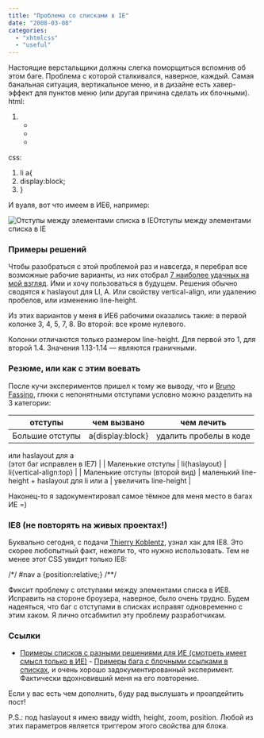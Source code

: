 ```yaml
---
title: "Проблема со списками в IE"
date: "2008-03-08"
categories: 
  - "xhtmlcss"
  - "useful"
---
```


Настоящие верстальщики должны слегка поморщиться вспомнив об этом баге. Проблема с которой сталкивался, наверное, каждый. Самая банальная ситуация, вертикальное меню, и в дизайне есть хавер-эффект для пунктов меню (или другая причина сделать их блочными). html:

1. <ul>
2. <li><a href="#"></a></li>
3. </ul>

css:

1. li a{
2. display:block;
3. }

И вуаля, вот что имеем в ИЕ6, например:

![Отступы между элементами списка в IE](http://cssing.org.ua/examples/ul/ul.png)Отступы между элементами списка в IE

### Примеры решений

Чтобы разобраться с этой проблемой раз и навсегда, я перебрал все возможные рабочие варианты, из них отобрал [7 наиболее удачных на мой взгляд](http://cssing.org.ua/examples/ul/ul.html). Ими и хочу пользоваться в будущем. Решения обычно сводятся к haslayout для LI, A. Или свойству vertical-align, или удалению пробелов, или изменению line-height.

Из этих вариантов у меня в ИЕ6 рабочими оказались такие: в первой колонке 3, 4, 5, 7, 8. Во второй: все кроме нулевого.

Колонки отличаются только размером line-height. Для первой это 1, для второй 1.4. Значения 1.13-1.14 — являются граничными.

### Резюме, или как с этим воевать

После кучи экспериментов пришел к тому же выводу, что и [Bruno Fassino](http://www.brunildo.org/), глюки с непонятными отступами условно можно разделить на 3 категории:

| отступы | чем вызвано | чем лечить |
| --- | --- | --- |
| Большие отступы | a{display:block} | удалить пробелы в коде  
или haslayout для a  
(этот баг исправлен в IE7) |
| Маленькие отступы | li{haslayout} | li{vertical-align:top} |
| Маленькие отступы (второй вид) | маленький line-height + haslayout для li или а | увеличить line-height |

Наконец-то я задокументировал самое тёмное для меня место в багах ИЕ =)

### IE8 (не повторять на живых проектах!)

Буквально сегодня, с подачи [Thierry Koblentz](http://www.TJKDesign.com), узнал хак для IE8. Это скорее любопытный факт, нежели то, что нужно использовать. Тем не менее этот CSS увидит только IE8:

/\*/ #nav a {position:relative;} /\*\*/ 

Фиксит проблему с отступами между элементами списка в ИЕ8. Исправить на стороне броузера, наверное, было очень трудно. Будем надеяться, что баг с отступами в списках исправят одновременно с этим хаком. Я лично отсабмитил эту проблему разработчикам.

### Ссылки

- [Примеры списков с разными решениями для ИЕ (смотреть имеет смысл только в ИЕ)](http://cssing.org.ua/examples/ul/ul.html)
[](http://cssing.org.ua/examples/ul/ul.html)- [](http://cssing.org.ua/examples/ul/ul.html)[Примеры бага с блочными ссылками в списках](http://www.brunildo.org/test/IEWlispace.php), и очень хорошо задокументированный эксперимент. Фактически вдохновивший меня на его повторение.

Если у вас есть чем дополнить, буду рад выслушать и проапдейтить пост!

P.S.: под haslayout я имею ввиду width, height, zoom, position. Любой из этих параметров является триггером этого свойства для блока.

